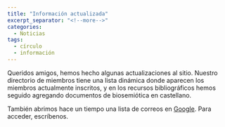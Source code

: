 ```yaml
---
title: "Información actualizada"
excerpt_separator: "<!--more-->"
categories:
  - Noticias
tags:
  - círculo
  - información
---
```


Queridos amigos, hemos hecho algunas actualizaciones al sitio. Nuestro directorio de miembros tiene una lista dinámica donde aparecen los miembros actualmente inscritos, y en los recursos bibliográficos hemos seguido agregando documentos de biosemiótica en castellano.

<!--more-->
También abrimos hace un tiempo una lista de correos en [Google](https://groups.google.com/u/1/g/circulo-de-biosemiotica). Para acceder, escríbenos.